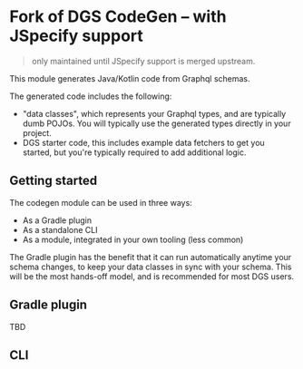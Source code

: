 Fork of DGS CodeGen – with JSpecify support
===

> only maintained until JSpecify support is merged upstream.

This module generates Java/Kotlin code from Graphql schemas.

The generated code includes the following:

* "data classes", which represents your Graphql types, and are typically dumb POJOs. You will typically use the generated types directly in your project.
* DGS starter code, this includes example data fetchers to get you started, but you're typically required to add additional logic. 

Getting started
---

The codegen module can be used in three ways:

* As a Gradle plugin
* As a standalone CLI
* As a module, integrated in your own tooling (less common)

The Gradle plugin has the benefit that it can run automatically anytime your schema changes, to keep your data classes in sync with your schema.
This will be the most hands-off model, and is recommended for most DGS users.

Gradle plugin
----

TBD

CLI
---

